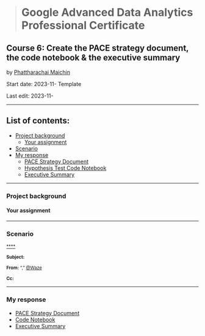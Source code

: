 > # Google Advanced Data Analytics Professional Certificate

## **Course 6: Create the PACE strategy document, the code notebook & the executive summary**

by [Phattharachai Maichin](https://www.linkedin.com/in/phattharachai-m/)

Start date: 2023-11- Template

Last edit: 2023-11-
***
## List of contents:
- [Project background](#project-background)
  - [Your assignment](#your-assignment)
- [Scenario](#scenario)
- [My response](#my-response)
  + [PACE Strategy Document]()
  + [Hypothesis Test Code Notebook]()
  + [Executive Summary]()

___
### Project background


#### Your assignment

___
### Scenario


<sub><ins>****</ins>

<sub>**Subject:** 

<sub>**From:** “,” <ins>@Waze</ins>

<sub>**Cc:**

___
### My response
+ [PACE Strategy Document]()
+ [Code Notebook]()
+ [Executive Summary]()
